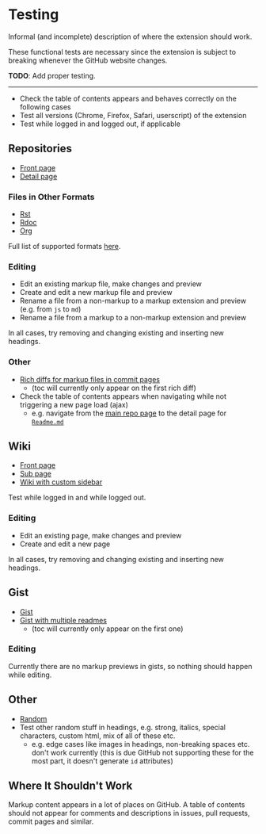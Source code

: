 # Testing

Informal (and incomplete) description of where the extension should work.

These functional tests are necessary since the extension is subject to breaking whenever the GitHub website changes.

**TODO**: Add proper testing.

---

- Check the table of contents appears and behaves correctly on the following cases
- Test all versions (Chrome, Firefox, Safari, userscript) of the extension
- Test while logged in and logged out, if applicable


## Repositories

- [Front page](https://github.com/rspec/rspec-core)
- [Detail page](https://github.com/rspec/rspec-core/blob/master/README.md)

### Files in Other Formats

- [Rst](https://github.com/jkbrzt/httpie)
- [Rdoc](https://github.com/rdoc/rdoc)
- [Org](https://github.com/yjwen/org-reveal)

Full list of supported formats [here](https://github.com/github/markup#markups).

### Editing

- Edit an existing markup file, make changes and preview
- Create and edit a new markup file and preview
- Rename a file from a non-markup to a markup extension and preview (e.g. from `js` to `md`)
- Rename a file from a markup to a non-markup extension and preview

In all cases, try removing and changing existing and inserting new headings.

### Other

- [Rich diffs for markup files in commit pages](https://github.com/arthurhammer/github-toc/commit/a2d9a04b3aa5cfbb4434c54b184c31afa3450278?short_path=1e290ac#diff-1e290ac8433d555bce009b162cb869d0)
    - (toc will currently only appear on the first rich diff)
- Check the table of contents appears when navigating while not triggering a new page load (ajax)
    - e.g. navigate from the [main repo page](https://github.com/arthurhammer/github-toc) to the detail page for [`Readme.md`](https://github.com/arthurhammer/github-toc/blob/master/Readme.md)

## Wiki

- [Front page](https://github.com/gollum/gollum/wiki)
- [Sub page](https://github.com/gollum/gollum/wiki/Git-adapters)
- [Wiki with custom sidebar](https://github.com/mbostock/d3/wiki)

Test while logged in and while logged out.

### Editing

- Edit an existing page, make changes and preview
- Create and edit a new page

In all cases, try removing and changing existing and inserting new headings.

## Gist

- [Gist](https://gist.github.com/benweet/6312489)
- [Gist with multiple readmes](https://gist.github.com/arthurhammer/2261163aca4c0e931517)
    - (toc will currently only appear on the first one)

### Editing

Currently there are no markup previews in gists, so nothing should happen while editing.

## Other

- [Random](https://github.com/arthurhammer/github-toc/blob/master/test/test.markdown)
- Test other random stuff in headings, e.g. strong, italics, special characters, custom html, mix of all of these etc.
    - e.g. edge cases like images in headings, non-breaking spaces etc. don't work currently (this is due GitHub not supporting these for the most part, it doesn't generate `id` attributes)

## Where It Shouldn't Work

Markup content appears in a lot of places on GitHub. A table of contents should not appear for comments and descriptions in issues, pull requests, commit pages and similar.
